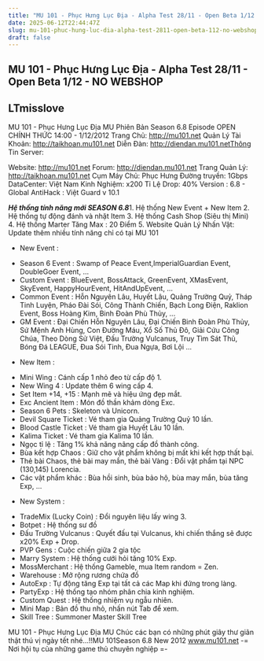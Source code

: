 ```yaml
---
title: "MU 101 - Phục Hưng Lục Địa - Alpha Test 28/11 - Open Beta 1/12 - NO WEBSHOP"
date: 2025-06-12T22:44:47Z
slug: mu-101-phuc-hung-luc-dia-alpha-test-2811-open-beta-112-no-webshop
draft: false
---
```


## MU 101 - Phục Hưng Lục Địa - Alpha Test 28/11 - Open Beta 1/12 - NO WEBSHOP

## LTmisslove

MU 101 - Phục Hưng Lục Địa MU
Phiên Bản Season 6.8 Episode
OPEN CHÍNH THỨC
14:00 - 1/12/2012
Trang Chủ: http://mu101.net
Quản Lý Tài Khoản: http://taikhoan.mu101.net
Diễn Đàn: http://diendan.mu101.netThông Tin Server:

Website: http://mu101.net
Forum: http://diendan.mu101.net
Trang Quản Lý: http://taikhoan.mu101.net
Cụm Máy Chủ: Phục Hưng
Đường truyền: 1Gbps
DataCenter: Việt Nam
Kinh Nghiệm: x200
Tỉ Lệ Drop: 40%
Version : 6.8 - Global 
AntiHack : Việt Guard v 10.1
 
***Hệ thống tính năng mới SEASON 6.8***1. Hệ thống New Event + New Item
2. Hệ thống tự động đánh và nhặt Item
3. Hệ thống Cash Shop (Siêu thị Mini)
4. Hệ thống Marter Tăng Max : 20 Điểm
5. Website Quản Lý Nhấn Vật: Update thêm nhiều tính năng chỉ có tại MU 101
+ New Event : 
- Season 6 Event : Swamp of Peace Event,ImperialGuardian Event, DoubleGoer Event, ...
- Custom Event : BlueEvent, BossAttack, GreenEvent, XMasEvent, SkyEvent, HappyHourEvent, HitAndUpEvent, ...
- Common Event : Hỗn Nguyên Lâu, Huyết Lâu, Quảng Trường Quỷ, Tháp Tinh Luyện, Pháo Đài Sói, Công Thành Chiến, Bạch Long Điện, Raklion Event, Boss Hoàng Kim, Binh Đoàn Phù Thủy, ...
- GM Event : Đại Chiến Hỗn Nguyên Lâu, Đại Chiến Binh Đoàn Phù Thủy, Sứ Mệnh Anh Hùng, Con Đường Máu, Xổ Số Thủ Đô, Giải Cứu Công Chúa, Theo Dòng Sử Việt, Đấu Trường Vulcanus, Truy Tìm Sát Thủ, Bóng Đá LEAGUE, Đua Sói Tinh, Đua Ngựa, Bơi Lội ...
+ New Item : 
- Mini Wing : Cánh cấp 1 nhỏ đeo từ cấp độ 1.
- New Wing 4 : Update thêm 6 wing cấp 4.
- Set Item +14, +15 : Mạnh mẽ và hiệu ứng đẹp mắt.
- Exc Ancient Item : Món đồ thần khảm dòng Exc.
- Season 6 Pets : Skeleton và Unicorn.
- Devil Square Ticket : Vé tham gia Quảng Trường Quỷ 10 lần.
- Blood Castle Ticket : Vé tham gia Huyết Lâu 10 lần.
- Kalima Ticket : Vé tham gia Kalima 10 lần.
- Ngọc tỉ lệ : Tăng 1% khả năng nâng cấp đồ thành công.
- Bùa kết hợp Chaos : Giữ cho vật phẩm không bị mất khi kết hợp thất bại.
- Thẻ bài Chaos, thẻ bài may mắn, thẻ bài Vàng : Đổi vật phẩm tại NPC (130,145) Lorencia.
- Các vật phẩm khác : Bùa hồi sinh, bùa bảo hộ, bùa may mắn, bùa tăng Exp, ...
+ New System : 
- TradeMix (Lucky Coin) : Đổi nguyên liệu lấy wing 3.
- Botpet : Hệ thống sư đồ
- Đấu Trường Vulcanus : Quyết đấu tại Vulcanus, khi chiến thắng sẽ được x20% Exp + Drop.
- PVP Gens : Cuộc chiến giữa 2 gia tộc
- Marry System : Hệ thống cưới hỏi tăng 10% Exp.
- MossMerchant : Hệ thống Gameble, mua Item random = Zen.
- Warehouse : Mở rộng rương chứa đồ
- AutoExp : Tự động tăng Exp tại tất cả các Map khi đứng trong làng.
- PartyExp : Hệ thống tạo nhóm phân chia kinh nghiệm.
- Custom Quest : Hệ thống nhiệm vụ ngẫu nhiên.
- Mini Map : Bản đồ thu nhỏ, nhấn nút Tab để xem.
- Skill Tree : Summoner Master Skill Tree 

MU 101 - Phục Hưng Lục Địa MU
Chúc các bạn có những phút giây thư giãn thật thú vị ngày tết nhé...!!MU 101Season 6.8 New 2012 www.mu101.net
-= Nơi hội tụ của những game thủ chuyên nghiệp =-